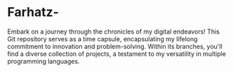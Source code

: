 # Farhatz-
Embark on a journey through the chronicles of my digital endeavors! This Git repository serves as a time capsule, encapsulating my lifelong commitment to innovation and problem-solving. Within its branches, you'll find a diverse collection of projects, a testament to my versatility in multiple programming languages. 

